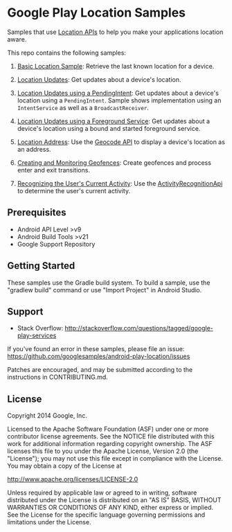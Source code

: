 Google Play Location Samples
============================

Samples that use
[Location APIs](http://developer.android.com/google/play-services/location.html)
to help you make your applications location aware.

This repo contains the following samples:

1. [Basic Location Sample](https://github.com/googlesamples/android-play-location/tree/master/BasicLocationSample):
Retrieve the last known location for a device.
1. [Location Updates](https://github.com/googlesamples/android-play-location/tree/master/LocationUpdates):
Get updates about a device's location.

1. [Location Updates using a PendingIntent](https://github.com/googlesamples/android-play-location/tree/master/LocationUpdatesPendingIntent):
Get updates about a device's location using a `PendingIntent`. Sample shows
implementation using an `IntentService` as well as a `BroadcastReceiver`.
1. [Location Updates using a Foreground Service](https://github.com/googlesamples/android-play-location/tree/master/LocationUpdatesForegroundService):
Get updates about a device's location using a bound and started foreground
service.
1. [Location Address](https://github.com/googlesamples/android-play-location/tree/master/LocationAddress):
Use the
[Geocode API](http://developer.android.com/reference/android/location/Geocoder.html)
to display a device's location as an address.
1. [Creating and Monitoring Geofences](https://github.com/googlesamples/android-play-location/tree/master/Geofencing):
Create geofences and process enter and exit transitions.
1. [Recognizing the User's Current Activity](https://github.com/googlesamples/android-play-location/tree/master/ActivityRecognition):
Use the
[ActivityRecognitionApi](https://developer.android.com/reference/com/google/android/gms/location/ActivityRecognitionApi.html) to determine the user's current activity.

Prerequisites
--------------

- Android API Level >v9
- Android Build Tools >v21
- Google Support Repository

Getting Started
---------------

These samples use the Gradle build system. To build a sample, use the
"gradlew build" command or use "Import Project" in Android Studio.

Support
-------

- Stack Overflow: http://stackoverflow.com/questions/tagged/google-play-services

If you've found an error in these samples, please file an issue:
https://github.com/googlesamples/android-play-location/issues

Patches are encouraged, and may be submitted according to the instructions in
CONTRIBUTING.md.

License
-------

Copyright 2014 Google, Inc.

Licensed to the Apache Software Foundation (ASF) under one or more contributor
license agreements.  See the NOTICE file distributed with this work for
additional information regarding copyright ownership.  The ASF licenses this
file to you under the Apache License, Version 2.0 (the "License"); you may not
use this file except in compliance with the License.  You may obtain a copy of
the License at

  http://www.apache.org/licenses/LICENSE-2.0

Unless required by applicable law or agreed to in writing, software
distributed under the License is distributed on an "AS IS" BASIS, WITHOUT
WARRANTIES OR CONDITIONS OF ANY KIND, either express or implied.  See the
License for the specific language governing permissions and limitations under
the License.
